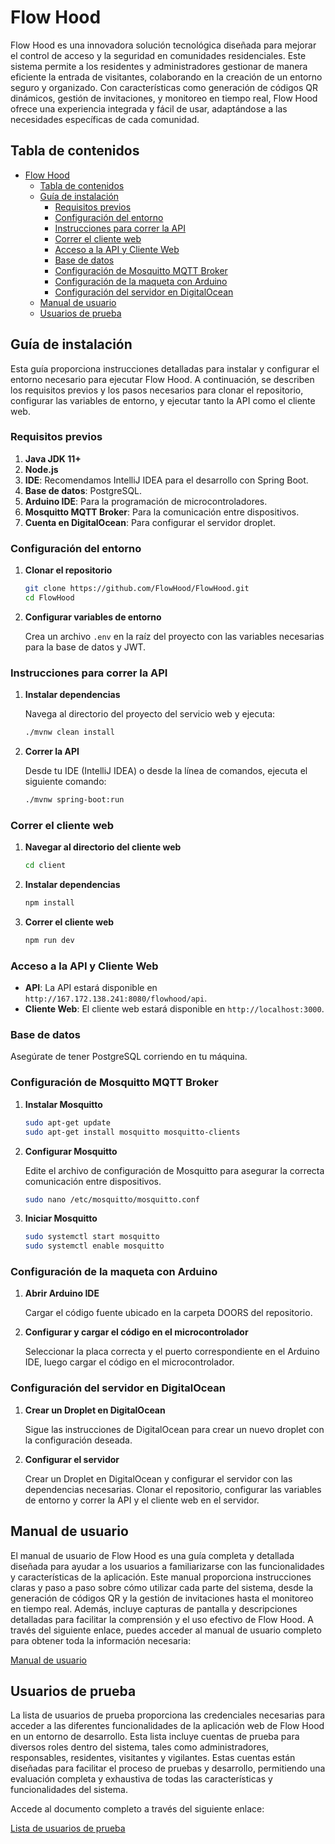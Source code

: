 # Flow Hood

Flow Hood es una innovadora solución tecnológica diseñada para mejorar el control de acceso y la seguridad en comunidades residenciales. Este sistema permite a los residentes y administradores gestionar de manera eficiente la entrada de visitantes, colaborando en la creación de un entorno seguro y organizado. Con características como generación de códigos QR dinámicos, gestión de invitaciones, y monitoreo en tiempo real, Flow Hood ofrece una experiencia integrada y fácil de usar, adaptándose a las necesidades específicas de cada comunidad.

## Tabla de contenidos

- [Flow Hood](#flow-hood)
  - [Tabla de contenidos](#tabla-de-contenidos)
  - [Guía de instalación](#guía-de-instalación)
    - [Requisitos previos](#requisitos-previos)
    - [Configuración del entorno](#configuración-del-entorno)
    - [Instrucciones para correr la API](#instrucciones-para-correr-la-api)
    - [Correr el cliente web](#correr-el-cliente-web)
    - [Acceso a la API y Cliente Web](#acceso-a-la-api-y-cliente-web)
    - [Base de datos](#base-de-datos)
    - [Configuración de Mosquitto MQTT Broker](#configuración-de-mosquitto-mqtt-broker)
    - [Configuración de la maqueta con Arduino](#configuración-de-la-maqueta-con-arduino)
    - [Configuración del servidor en DigitalOcean](#configuración-del-servidor-en-digitalocean)
  - [Manual de usuario](#manual-de-usuario)
  - [Usuarios de prueba](#usuarios-de-prueba)

## Guía de instalación

Esta guía proporciona instrucciones detalladas para instalar y configurar el entorno necesario para ejecutar Flow Hood. A continuación, se describen los requisitos previos y los pasos necesarios para clonar el repositorio, configurar las variables de entorno, y ejecutar tanto la API como el cliente web.

### Requisitos previos

1. **Java JDK 11+**
2. **Node.js**
3. **IDE**: Recomendamos IntelliJ IDEA para el desarrollo con Spring Boot.
4. **Base de datos**: PostgreSQL.
5. **Arduino IDE**: Para la programación de microcontroladores.
6. **Mosquitto MQTT Broker**: Para la comunicación entre dispositivos.
7. **Cuenta en DigitalOcean**: Para configurar el servidor droplet.

### Configuración del entorno

1. **Clonar el repositorio**

    ```bash
    git clone https://github.com/FlowHood/FlowHood.git
    cd FlowHood
    ```

2. **Configurar variables de entorno**

    Crea un archivo `.env` en la raíz del proyecto con las variables necesarias para la base de datos y JWT.

### Instrucciones para correr la API

1. **Instalar dependencias**

    Navega al directorio del proyecto del servicio web y ejecuta:

    ```bash
    ./mvnw clean install
    ```

2. **Correr la API**

    Desde tu IDE (IntelliJ IDEA) o desde la línea de comandos, ejecuta el siguiente comando:

    ```bash
    ./mvnw spring-boot:run
    ```

### Correr el cliente web

1. **Navegar al directorio del cliente web**

    ```bash
    cd client
    ```

2. **Instalar dependencias**

    ```bash
    npm install
    ```

3. **Correr el cliente web**

    ```bash
    npm run dev
    ```

### Acceso a la API y Cliente Web

- **API**: La API estará disponible en `http://167.172.138.241:8080/flowhood/api`.
- **Cliente Web**: El cliente web estará disponible en `http://localhost:3000`.

### Base de datos

Asegúrate de tener PostgreSQL corriendo en tu máquina.


### Configuración de Mosquitto MQTT Broker

1. **Instalar Mosquitto**

    ```bash
    sudo apt-get update
    sudo apt-get install mosquitto mosquitto-clients
    ```

2. **Configurar Mosquitto**

    Edite el archivo de configuración de Mosquitto para asegurar la correcta comunicación entre dispositivos.

    ```bash
    sudo nano /etc/mosquitto/mosquitto.conf
    ```

3. **Iniciar Mosquitto**

    ```bash
    sudo systemctl start mosquitto
    sudo systemctl enable mosquitto
    ```

### Configuración de la maqueta con Arduino

1. **Abrir Arduino IDE**

    Cargar el código fuente ubicado en la carpeta DOORS del repositorio.

2. **Configurar y cargar el código en el microcontrolador**

    Seleccionar la placa correcta y el puerto correspondiente en el Arduino IDE, luego cargar el código en el microcontrolador.

### Configuración del servidor en DigitalOcean

1. **Crear un Droplet en DigitalOcean**

    Sigue las instrucciones de DigitalOcean para crear un nuevo droplet con la configuración deseada.

2. **Configurar el servidor**

    Crear un Droplet en DigitalOcean y configurar el servidor con las dependencias necesarias. Clonar el repositorio, configurar las variables de entorno y correr la API y el cliente web en el servidor.

## Manual de usuario

El manual de usuario de Flow Hood es una guía completa y detallada diseñada para ayudar a los usuarios a familiarizarse con las funcionalidades y características de la aplicación. Este manual proporciona instrucciones claras y paso a paso sobre cómo utilizar cada parte del sistema, desde la generación de códigos QR y la gestión de invitaciones hasta el monitoreo en tiempo real. Además, incluye capturas de pantalla y descripciones detalladas para facilitar la comprensión y el uso efectivo de Flow Hood. A través del siguiente enlace, puedes acceder al manual de usuario completo para obtener toda la información necesaria:

[Manual de usuario](https://www.canva.com/design/DAGKUJscX_g/sAJH3Q9YVpsaDGjgEK6RFw/view?utm_content=DAGKUJscX_g&utm_campaign=designshare&utm_medium=link&utm_source=editor)

## Usuarios de prueba

La lista de usuarios de prueba proporciona las credenciales necesarias para acceder a las diferentes funcionalidades de la aplicación web de Flow Hood en un entorno de desarrollo. Esta lista incluye cuentas de prueba para diversos roles dentro del sistema, tales como administradores, responsables, residentes, visitantes y vigilantes. Estas cuentas están diseñadas para facilitar el proceso de pruebas y desarrollo, permitiendo una evaluación completa y exhaustiva de todas las características y funcionalidades del sistema.  

Accede al documento completo a través del siguiente enlace:

[Lista de usuarios de prueba](https://docs.google.com/document/d/1IfWtDGrIP_p0RbCAxUPHvhbktxYP-ZMw8LlBuFdZJmQ/edit?usp=drive_link)

<!-- # Proyecto N-capas

## Indicaciones de los commits:

- Crear una nueva rama a partir de DEVELOP que tenga el formato de `feature/<lo que van a crear>`, por ejemplo:

  - `feature/components-buttons` Para botones.
  - `feature/components-screen-home` Para las vistas de React.

- Trabajar en esa rama y luego hacer commits descriptivos usando [esta guía](https://gist.github.com/lisawolderiksen/a7b99d94c92c6671181611be1641c733)

- Crear un PULL REQUEST y esperar confirmación.

NO PUSHEAR NADA A LA RAMA `DEVELOP` NI A LA RAMA `MAIN`, solo trabajar en ramas llamadas "feature/" pero nunca en develop

## Indicaciones generales

- React se trabaja en la carpeta `Client`
- Arduino se trabaja en la carpeta `Doors`
- Datos falsos de BD se trabaja en la carpeta `Data`
- Spring boot se trabaja en la carpeta `Server`

## Indicaciones del código

- Instalarse la extensión de **Prettier - Code formatter** en VSCode para React.
- Correr el programa con `npm run dev`   -->